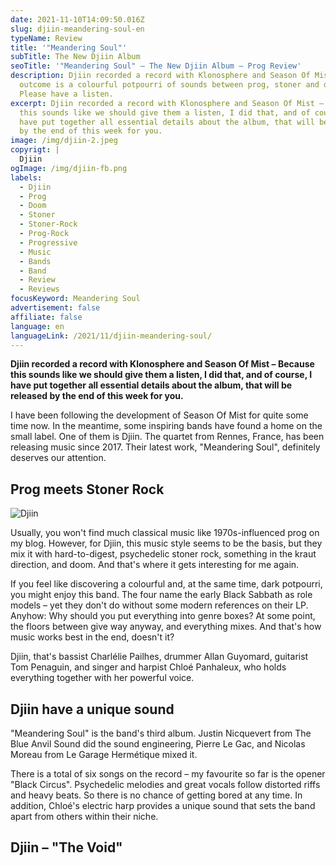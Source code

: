 ```yaml
---
date: 2021-11-10T14:09:50.016Z
slug: djiin-meandering-soul-en
typeName: Review
title: '"Meandering Soul"'
subTitle: The New Djiin Album
seoTitle: '"Meandering Soul" – The New Djiin Album – Prog Review'
description: Djiin recorded a record with Klonosphere and Season Of Mist –The
  outcome is a colourful potpourri of sounds between prog, stoner and doom.
  Please have a listen.
excerpt: Djiin recorded a record with Klonosphere and Season Of Mist – Because
  this sounds like we should give them a listen, I did that, and of course, I
  have put together all essential details about the album, that will be released
  by the end of this week for you.
image: /img/djiin-2.jpeg
copyrigt: |
  Djiin
ogImage: /img/djiin-fb.png
labels:
  - Djiin
  - Prog
  - Doom
  - Stoner
  - Stoner-Rock
  - Prog-Rock
  - Progressive
  - Music
  - Bands
  - Band
  - Review
  - Reviews
focusKeyword: Meandering Soul
advertisement: false
affiliate: false
language: en
languageLink: /2021/11/djiin-meandering-soul/
---
```

**Djiin recorded a record with Klonosphere and Season Of Mist – Because this sounds like we should give them a listen, I did that, and of course, I have put together all essential details about the album, that will be released by the end of this week for you.**

I have been following the development of Season Of Mist for quite some time now. In the meantime, some inspiring bands have found a home on the small label. One of them is Djiin. The quartet from Rennes, France, has been releasing music since 2017. Their latest work, "Meandering Soul", definitely deserves our attention.

## Prog meets Stoner Rock

![Djiin](/img/djiin-3.jpeg "Djiin")

Usually, you won't find much classical music like 1970s-influenced prog on my blog. However, for Djiin, this music style seems to be the basis, but they mix it with hard-to-digest, psychedelic stoner rock, something in the kraut direction, and doom. And that's where it gets interesting for me again. 

If you feel like discovering a colourful and, at the same time, dark potpourri, you might enjoy this band. The four name the early Black Sabbath as role models – yet they don't do without some modern references on their LP. Anyhow: Why should you put everything into genre boxes? At some point, the floors between give way anyway, and everything mixes. And that's how music works best in the end, doesn't it?

Djiin, that's bassist Charlélie Pailhes, drummer Allan Guyomard, guitarist Tom Penaguin, and singer and harpist Chloé Panhaleux, who holds everything together with her powerful voice.

## Djiin have a unique sound

"Meandering Soul" is the band's third album. Justin Nicquevert from The Blue Anvil Sound did the sound engineering, Pierre Le Gac, and Nicolas Moreau from Le Garage Hermétique mixed it.

There is a total of six songs on the record – my favourite so far is the opener "Black Circus". Psychedelic melodies and great vocals follow distorted riffs and heavy beats. So there is no chance of getting bored at any time. In addition, Chloé's electric harp provides a unique sound that sets the band apart from others within their niche.

## Djiin – "The Void"

<YouTube id="nI0BNoZQvXQ" />
